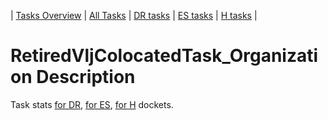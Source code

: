 | [Tasks Overview](../tasks-overview.md) | [All Tasks](../alltasks.md) | [DR tasks](../docket-DR/tasklist.md) | [ES tasks](../docket-ES/tasklist.md) | [H tasks](../docket-H/tasklist.md) |
# RetiredVljColocatedTask_Organization Description

Task stats [for DR](../docket-DR/RetiredVljColocatedTask_Organization.md), [for ES](../docket-ES/RetiredVljColocatedTask_Organization.md), [for H](../docket-H/RetiredVljColocatedTask_Organization.md) dockets.

